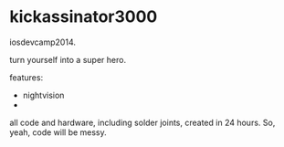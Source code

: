 kickassinator3000
=================


iosdevcamp2014. 

turn yourself into a super hero.

features: 
- nightvision
- 



all code and hardware, including solder joints, created in 24 hours. So, yeah, code will be messy.
